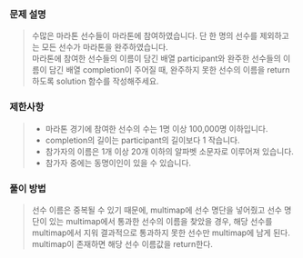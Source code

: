 ### 문제 설명

> 수많은 마라톤 선수들이 마라톤에 참여하였습니다. 단 한 명의 선수를 제외하고는 모든 선수가 마라톤을 완주하였습니다.  
> 마라톤에 참여한 선수들의 이름이 담긴 배열 participant와 완주한 선수들의 이름이 담긴 배열 completion이 주어질 때, 완주하지 못한 선수의 이름을 return 하도록 solution 함수를 작성해주세요.

### 제한사항
> - 마라톤 경기에 참여한 선수의 수는 1명 이상 100,000명 이하입니다.
> - completion의 길이는 participant의 길이보다 1 작습니다.
> - 참가자의 이름은 1개 이상 20개 이하의 알파벳 소문자로 이루어져 있습니다.
> - 참가자 중에는 동명이인이 있을 수 있습니다.


### 풀이 방법

> 선수 이름은 중복될 수 있기 때문에, multimap에 선수 명단을 넣어줬고
> 선수 명단이 있는 multimap에서 통과한 선수의 이름을 찾았을 경우, 해당 선수를 multimap에서 지워
> 결과적으로 통과하지 못한 선수만 multimap에 남게 된다. multimap이 존재하면 해당 선수 이름값을 return한다.